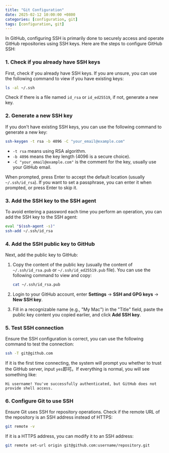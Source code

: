 ```yaml
---
title: "Git Configuration"
date: 2025-02-12 10:00:00 +0800
categories: [configuration, git]
tags: [configuration, git]
---
```


In GitHub, configuring SSH is primarily done to securely access and operate GitHub repositories using SSH keys. Here are the steps to configure GitHub SSH:

### 1. Check if you already have SSH keys
First, check if you already have SSH keys. If you are unsure, you can use the following command to view if you have existing keys:

```bash
ls -al ~/.ssh
```

Check if there is a file named `id_rsa` or `id_ed25519`, if not, generate a new key.

### 2. Generate a new SSH key
If you don't have existing SSH keys, you can use the following command to generate a new key:

```bash
ssh-keygen -t rsa -b 4096 -C "your_email@example.com"
```

- `-t rsa` means using RSA algorithm.
- `-b 4096` means the key length (4096 is a secure choice).
- `-C "your_email@example.com"` is the comment for the key, usually use your GitHub email.

When prompted, press Enter to accept the default location (usually `~/.ssh/id_rsa`). If you want to set a passphrase, you can enter it when prompted, or press Enter to skip it.

### 3. Add the SSH key to the SSH agent
To avoid entering a password each time you perform an operation, you can add the SSH key to the SSH agent:

```bash
eval "$(ssh-agent -s)"
ssh-add ~/.ssh/id_rsa
```

### 4. Add the SSH public key to GitHub
Next, add the public key to GitHub:

1. Copy the content of the public key (usually the content of `~/.ssh/id_rsa.pub` or `~/.ssh/id_ed25519.pub` file). You can use the following command to view and copy:

   ```bash
   cat ~/.ssh/id_rsa.pub
   ```

2. Login to your GitHub account, enter **Settings** -> **SSH and GPG keys** -> **New SSH key**.
3. Fill in a recognizable name (e.g., "My Mac") in the "Title" field, paste the public key content you copied earlier, and click **Add SSH key**.

### 5. Test SSH connection
Ensure the SSH configuration is correct, you can use the following command to test the connection:

```bash
ssh -T git@github.com
```

If it is the first time connecting, the system will prompt you whether to trust the GitHub server, input `yes`即可。If everything is normal, you will see something like:

```
Hi username! You've successfully authenticated, but GitHub does not provide shell access.
```

### 6. Configure Git to use SSH
Ensure Git uses SSH for repository operations. Check if the remote URL of the repository is an SSH address instead of HTTPS:

```bash
git remote -v
```

If it is a HTTPS address, you can modify it to an SSH address:

```bash
git remote set-url origin git@github.com:username/repository.git
```




